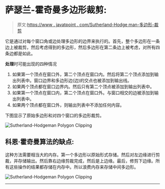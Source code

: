 # 萨瑟兰-霍奇曼多边形裁剪:

> 原文:[https://www . javatpoint . com/Sutherland-Hodge man-多边形-裁剪](https://www.javatpoint.com/sutherland-hodgeman-polygon-clipping)

它是通过对每个窗口角或边处理多边形的边界来执行的。首先，整个多边形在一条边上被裁剪，然后考虑得到的多边形，然后多边形在第二条边上被考虑，对所有四条边都是如此。

**处理**时可能出现的四种情况

1.  如果第一个顶点在窗口外，第二个顶点在窗口内。然后将第二个顶点添加到输出列表中。窗口边界和多边形边(边)的交点也被添加到输出线。
2.  如果两个顶点都在窗口边界内。然后只有第二个顶点被添加到输出列表中。
3.  如果第一个顶点在窗口内，第二个顶点在窗口外。与窗口相交的边被添加到输出列表中。
4.  如果两个顶点都在窗口外，则输出列表中不添加任何内容。

下图显示了原始多边形和对四个窗口的多边形裁剪。

![Sutherland-Hodgeman Polygon Clipping](../Images/557e3244f2a34e8dbc187f5a91f97fa1.png)

## 科恩·霍奇曼算法的缺点:

这种方法需要相当大的内存。第一个多边形以原始形式存储。然后对左边缘进行剪裁，并存储输出。然后靠右边缘剪裁完成，然后是上边缘。最后，修剪下边缘。所有这些操作的结果都存储在内存中。所以浪费内存来存储中间多边形。

![Sutherland-Hodgeman Polygon Clipping](../Images/77da997681d2550042ad037581e01f16.png)

* * *